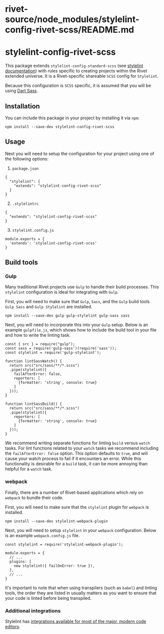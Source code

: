 # rivet-source/node_modules/stylelint-config-rivet-scss/README.md
# stylelint-config-rivet-scss
This package extends `stylelint-config-standard-scss` (see [stylelint documentation](https://stylelint.io/user-guide/configure#extends)) with rules specific to creating projects within the Rivet extended universe. It is a Rivet-specific shareable `SCSS` config for `Stylelint`.

Because this configuration is `SCSS` specific, it is assumed that you will be using [Dart Sass](https://sass-lang.com/dart-sass).

## Installation

You can include this package in your project by installing it via `npm`:
```
npm install --save-dev stylelint-config-rivet-scss
```

## Usage

Next you will need to setup the configuration for your project using one of the following options:

1. `package.json`

```
{
  "stylelint": {
    "extends": "stylelint-config-rivet-scss"
  }
}
```

2. `.stylelintrc`

```
{
  "extends": "stylelint-config-rivet-scss"
}
```

3. `stylelint.config.js`

```
module.exports = {
  'extends': 'stylelint-config-rivet-scss'
}
```

## Build tools

### Gulp
Many traditional Rivet projects use `Gulp` to handle their build processes. This `stylelint` configuration is ideal for integrating with `Gulp`.

First, you will need to make sure that `Gulp`, `Sass`, and the `Gulp` build tools `Gulp Sass` and `Gulp Stylelint` are installed.

```
npm install --save-dev gulp gulp-stylelint gulp-sass sass
```

Next, you will need to incorporate this into your `Gulp` setup. Below is an example `gulpfile.js`, which shows how to include the build tool in your file and how to write the linting task.

```
const { src } = require("gulp");
const sass = require('gulp-sass')(require('sass'));
const stylelint = require('gulp-stylelint');

function lintSassWatch() {
  return src("src/sass/**/*.scss")
  .pipe(stylelint({
    failAfterError: false,
    reporters: [
      {formatter: 'string', console: true}
    ]
  }));
}

function lintSassBuild() {
  return src("src/sass/**/*.scss")
  .pipe(stylelint({
    reporters: [
      {formatter: 'string', console: true}
    ]
  }));
}

```

We recommend writing separate functions for linting `build` versus `watch` tasks. For lint functions related to your `watch` tasks we recommend including the `failAfterError: false` option. This option defaults to `true`, and will cause your watch process to fail if it encounters an error. While this functionality is desirable for a `build` task, it can be more annoying than helpful for a `watch` task.

### webpack
Finally, there are a number of Rivet-based applications which rely on `webpack` to bundle their code.

First, you will need to make sure that the `stylelint` plugin for `webpack` is installed.

```
npm install --save-dev stylelint-webpack-plugin
```

Next, you will need to setup `stylelint` in your `webpack` configuration. Below is an example `webpack.config.js` file.

```
const stylelint = require('stylelint-webpack-plugin');
 
module.exports = {
  // ...
  plugins: [
    new stylelint({ failOnError: true }),
  ],
  // ...
}

```

It's important to note that when using transpilers (such as `babel`) and linting tools, the order they are listed in usually matters as you want to ensure that your code is linted before being transpiled.

### Additional integrations

Stylelint has [integrations available for most of the major, modern code editors](https://stylelint.io/user-guide/integrations/editor).
